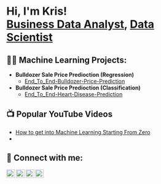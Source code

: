 <h1>Hi, I'm Kris! <br/><a href="https://github.com/Achikris">Business Data Analyst</a>, <a href="https://www.linkedin.com/in/chrisachi/">Data Scientist</a></h1>

<h2>👨‍💻 Machine Learning Projects:</h2>

- <b>Bulldozer Sale Price Predioction (Regression)</b>
  - [End_To_End-Bulldozer-Price-Prediction](https://github.com/AchiKris/End_To_End-Bulldozer-Price-Prediction/blob/main/README.md)
- <b>Bulldozer Sale Price Predioction (Classification)</b>
  - [End_To_End-Heart-Disease-Prediction](https://github.com/AchiKris/End_To_End_Heart_Disease_Prediction/blob/main/README.md)
  
<h2>📺 Popular YouTube Videos</h2>

- [How to get into Machine Learning Starting From Zero](https://www.youtube.com)
-

<h2> 🤳 Connect with me:</h2>

[<img align="left" alt="AchiKris | YouTube" width="22px" src="https://cdn.jsdelivr.net/npm/simple-icons@v3/icons/youtube.svg" />][youtube]
[<img align="left" alt="AchiKris | Twitter" width="22px" src="https://cdn.jsdelivr.net/npm/simple-icons@v3/icons/twitter.svg" />][twitter]
[<img align="left" alt="AchiKris | LinkedIn" width="22px" src="https://cdn.jsdelivr.net/npm/simple-icons@v3/icons/linkedin.svg" />][linkedin]
[<img align="left" alt="AchiKris | Instagram" width="22px" src="https://cdn.jsdelivr.net/npm/simple-icons@v3/icons/instagram.svg" />][instagram]

[twitter]: https://twitter.com/
[youtube]: https://www.youtube.com/c/
[instagram]: https://www.instagram.com//
[linkedin]: https://www.linkedin.com/in/chrisachi/

<!--
**AchiKris/AchiKris** is a ✨ _special_ ✨ repository because its `README.md` (this file) appears on your GitHub profile.

Here are some ideas to get you started:

- 🔭 I’m currently working on ...
- 🌱 I’m currently learning ...
- 👯 I’m looking to collaborate on ...
- 🤔 I’m looking for help with ...
- 💬 Ask me about ...
- 📫 How to reach me: ...
- 😄 Pronouns: ...
- ⚡ Fun fact: ...
-->
